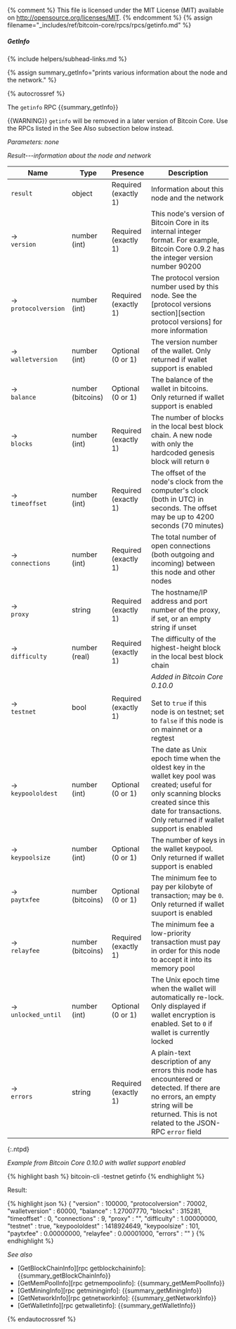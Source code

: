 {% comment %}
This file is licensed under the MIT License (MIT) available on
http://opensource.org/licenses/MIT.
{% endcomment %}
{% assign filename="_includes/ref/bitcoin-core/rpcs/rpcs/getinfo.md" %}

##### GetInfo
{% include helpers/subhead-links.md %}

{% assign summary_getInfo="prints various information about the node and the network." %}

{% autocrossref %}

The `getinfo` RPC {{summary_getInfo}}

{{WARNING}} `getinfo` will be removed in a later version of Bitcoin
Core.  Use the RPCs listed in the See Also subsection below instead.

*Parameters: none*

*Result---information about the node and network*

| Name                   | Type              | Presence                    | Description
|------------------------|-------------------|-----------------------------|----------------
| `result`               | object            | Required<br>(exactly 1)     | Information about this node and the network
| →<br>`version`         | number (int)      | Required<br>(exactly 1)     | This node's version of Bitcoin Core in its internal integer format.  For example, Bitcoin Core 0.9.2 has the integer version number 90200
| →<br>`protocolversion` | number (int)      | Required<br>(exactly 1)     | The protocol version number used by this node.  See the [protocol versions section][section protocol versions] for more information
| →<br>`walletversion`   | number (int)      | Optional<br>(0 or 1)        | The version number of the wallet.  Only returned if wallet support is enabled
| →<br>`balance`         | number (bitcoins) | Optional<br>(0 or 1)        | The balance of the wallet in bitcoins.  Only returned if wallet support is enabled
| →<br>`blocks`          | number (int)      | Required<br>(exactly 1)     | The number of blocks in the local best block chain.  A new node with only the hardcoded genesis block will return `0`
| →<br>`timeoffset`      | number (int)      | Required<br>(exactly 1)     | The offset of the node's clock from the computer's clock (both in UTC) in seconds.  The offset may be up to 4200 seconds (70 minutes)
| →<br>`connections`     | number (int)      | Required<br>(exactly 1)     | The total number of open connections (both outgoing and incoming) between this node and other nodes
| →<br>`proxy`           | string            | Required<br>(exactly 1)     | The hostname/IP address and port number of the proxy, if set, or an empty string if unset
| →<br>`difficulty`      | number (real)     | Required<br>(exactly 1)     | The difficulty of the highest-height block in the local best block chain
| →<br>`testnet`         | bool              | Required<br>(exactly 1)     | *Added in Bitcoin Core 0.10.0*<br><br>Set to `true` if this node is on testnet; set to `false` if this node is on mainnet or a regtest
| →<br>`keypoololdest`   | number (int)      | Optional<br>(0 or 1)        | The date as Unix epoch time when the oldest key in the wallet key pool was created; useful for only scanning blocks created since this date for transactions.  Only returned if wallet support is enabled
| →<br>`keypoolsize`     | number (int)      | Optional<br>(0 or 1)        | The number of keys in the wallet keypool.  Only returned if wallet support is enabled
| →<br>`paytxfee`        | number (bitcoins) | Optional<br>(0 or 1)        | The minimum fee to pay per kilobyte of transaction; may be `0`.  Only returned if wallet suuport is enabled
| →<br>`relayfee`        | number (bitcoins) | Required<br>(exactly 1)     | The minimum fee a low-priority transaction must pay in order for this node to accept it into its memory pool
| →<br>`unlocked_until`  | number (int)      | Optional<br>(0 or 1)        | The Unix epoch time when the wallet will automatically re-lock.  Only displayed if wallet encryption is enabled.  Set to `0` if wallet is currently locked
| →<br>`errors`          | string            | Required<br>(exactly 1)     | A plain-text description of any errors this node has encountered or detected.  If there are no errors, an empty string will be returned.  This is not related to the JSON-RPC `error` field
{:.ntpd}

*Example from Bitcoin Core 0.10.0 with wallet support enabled*

{% highlight bash %}
bitcoin-cli -testnet getinfo
{% endhighlight %}

Result:

{% highlight json %}
{
    "version" : 100000,
    "protocolversion" : 70002,
    "walletversion" : 60000,
    "balance" : 1.27007770,
    "blocks" : 315281,
    "timeoffset" : 0,
    "connections" : 9,
    "proxy" : "",
    "difficulty" : 1.00000000,
    "testnet" : true,
    "keypoololdest" : 1418924649,
    "keypoolsize" : 101,
    "paytxfee" : 0.00000000,
    "relayfee" : 0.00001000,
    "errors" : ""
}
{% endhighlight %}

*See also*

* [GetBlockChainInfo][rpc getblockchaininfo]: {{summary_getBlockChainInfo}}
* [GetMemPoolInfo][rpc getmempoolinfo]: {{summary_getMemPoolInfo}}
* [GetMiningInfo][rpc getmininginfo]: {{summary_getMiningInfo}}
* [GetNetworkInfo][rpc getnetworkinfo]: {{summary_getNetworkInfo}}
* [GetWalletInfo][rpc getwalletinfo]: {{summary_getWalletInfo}}

{% endautocrossref %}
